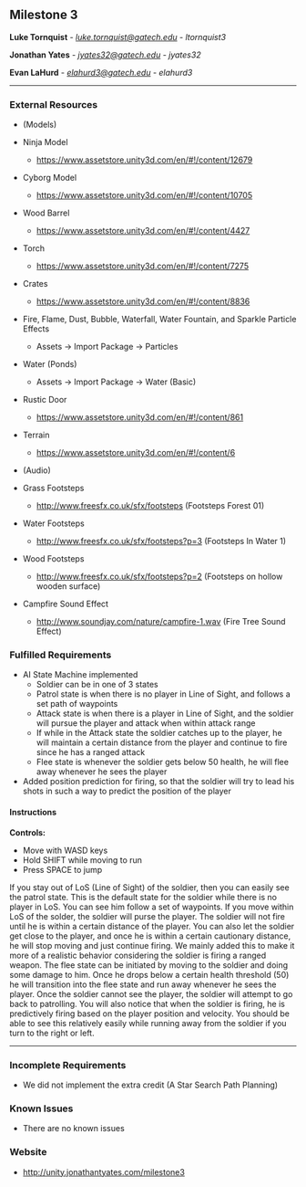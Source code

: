 Milestone 3
------------

**Luke Tornquist**  -  *luke.tornquist@gatech.edu* - *ltornquist3*

**Jonathan Yates**  -  *jyates32@gatech.edu*  -  *jyates32*

**Evan LaHurd**  -  *elahurd3@gatech.edu*  -  *elahurd3*

---

### External Resources

- (Models)
- Ninja Model
  - https://www.assetstore.unity3d.com/en/#!/content/12679
- Cyborg Model
  - https://www.assetstore.unity3d.com/en/#!/content/10705
- Wood Barrel
  - https://www.assetstore.unity3d.com/en/#!/content/4427
- Torch
  - https://www.assetstore.unity3d.com/en/#!/content/7275
- Crates
  - https://www.assetstore.unity3d.com/en/#!/content/8836

- Fire, Flame, Dust, Bubble, Waterfall, Water Fountain, and Sparkle Particle Effects
  - Assets -> Import Package -> Particles

- Water (Ponds)
  - Assets -> Import Package -> Water (Basic)

- Rustic Door
  - https://www.assetstore.unity3d.com/en/#!/content/861
- Terrain
  - https://www.assetstore.unity3d.com/en/#!/content/6

- (Audio)
- Grass Footsteps
  - http://www.freesfx.co.uk/sfx/footsteps (Footsteps Forest 01)
- Water Footsteps
  - http://www.freesfx.co.uk/sfx/footsteps?p=3 (Footsteps In Water 1)
- Wood Footsteps
  - http://www.freesfx.co.uk/sfx/footsteps?p=2 (Footsteps on hollow wooden surface)
- Campfire Sound Effect
  - http://www.soundjay.com/nature/campfire-1.wav  (Fire Tree Sound Effect)


### Fulfilled Requirements

- AI State Machine implemented 
  - Soldier can be in one of 3 states
  - Patrol state is when there is no player in Line of Sight, and follows a set path of waypoints
  - Attack state is when there is a player in Line of Sight, and the soldier will pursue the player and attack when within attack range
  - If while in the Attack state the soldier catches up to the player, he will maintain a certain distance from the player and continue to fire since he has a ranged attack
  - Flee state is whenever the soldier gets below 50 health, he will flee away whenever he sees the player
- Added position prediction for firing, so that the soldier will try to lead his shots in such a way to predict the position of the player

#### Instructions


**Controls:**
- Move with WASD keys
- Hold SHIFT while moving to run
- Press SPACE to jump

If you stay out of LoS (Line of Sight) of the soldier, then you can easily see the patrol state.  This is the default state for the soldier while there is no player in LoS.  You can see him follow a set of waypoints.  If you move within LoS of the solder, the soldier will purse the player.  The soldier will not fire until he is within a certain distance of the player.  You can also let the soldier get close to the player, and once he is within a certain cautionary distance, he will stop moving and just continue firing.  We mainly added this to make it more of a realistic behavior considering the soldier is firing a ranged weapon.  The flee state can be initiated by moving to the soldier and doing some damage to him.  Once he drops below a certain health threshold (50) he will transition into the flee state and run away whenever he sees the player.  Once the soldier cannot see the player, the soldier will attempt to go back to patrolling.  You will also notice that when the soldier is firing, he is predictively firing based on the player position and velocity. You should be able to see this relatively easily while running away from the soldier if you turn to the right or left.

---

### Incomplete Requirements

- We did not implement the extra credit (A Star Search Path Planning)

### Known Issues

- There are no known issues

### Website

- http://unity.jonathantyates.com/milestone3